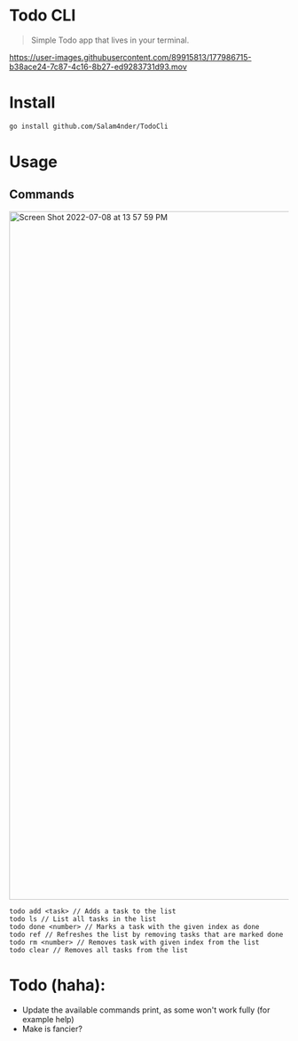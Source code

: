 # Todo CLI

>Simple Todo app that lives in your terminal.

https://user-images.githubusercontent.com/89915813/177986715-b38ace24-7c87-4c16-8b27-ed9283731d93.mov

# Install

```zsh 
go install github.com/Salam4nder/TodoCli
```

# Usage

## Commands

<img width="1240" alt="Screen Shot 2022-07-08 at 13 57 59 PM" src="https://user-images.githubusercontent.com/89915813/177987826-16cf33fc-edee-4a67-ac98-fdeabc1c2815.png">


```
todo add <task> // Adds a task to the list
todo ls // List all tasks in the list
todo done <number> // Marks a task with the given index as done
todo ref // Refreshes the list by removing tasks that are marked done
todo rm <number> // Removes task with given index from the list
todo clear // Removes all tasks from the list
```

# Todo (haha):

* Update the available commands print, as some won't work fully (for example help)
* Make is fancier?
